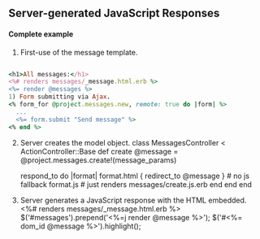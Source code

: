 ## Server-generated JavaScript Responses


#### Complete example

1. First-use of the message template.

```ruby

<h1>All messages:</h1>
<%# renders messages/_message.html.erb %>
<%= render @messages %>
1) Form submitting via Ajax.
<% form_for @project.messages.new, remote: true do |form| %>
  ...
  <%= form.submit "Send message" %>
<% end %>

```


2) Server creates the model object.
class MessagesController < ActionController::Base
  def create
    @message = @project.messages.create!(message_params)

    respond_to do |format|
      format.html { redirect_to @message } # no js fallback
      format.js   # just renders messages/create.js.erb
    end
  end
end
3) Server generates a JavaScript response with the HTML embedded.
<%# renders messages/_message.html.erb %>
$('#messages').prepend('<%=j render @message %>');
$('#<%= dom_id @message %>').highlight();
